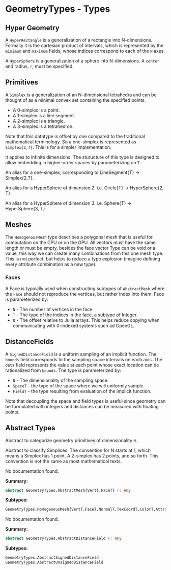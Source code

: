 <!-- Generated by Docile.jl -->

# GeometryTypes - Types

## Hyper Geometry

<a name="GeometryTypes.HyperRectangle"></a>

A `HyperRectangle` is a generalization of a rectangle into N-dimensions. Formally it is the cartesian product of intervals, which is represented by the `minimum` and `maximum` fields, whose indices correspond to each of the `N` axes.

<a name="GeometryTypes.HyperSphere"></a>

A `HyperSphere` is a generalization of a sphere into N-dimensions. A `center` and radius, `r`, must be specified.

## Primitives

<a name="GeometryTypes.Simplex"></a>

A `Simplex` is a generalization of an N-dimensional tetrahedra and can be thought of as a minimal convex set containing the specified points.

  * A 0-simplex is a point.
  * A 1-simplex is a line segment.
  * A 2-simplex is a triangle.
  * A 3-simplex is a tetrahedron.

Note that this datatype is offset by one compared to the traditional mathematical terminology. So a one-simplex is represented as `Simplex{2,T}`. This is for a simpler implementation.

It applies to infinite dimensions. The sturucture of this type is designed to allow embedding in higher-order spaces by parameterizing on `T`.

<a name="GeometryTypes.LineSegment"></a>

An alias for a one-simplex, corresponding to LineSegment{T} -> Simplex{2,T}.

<a name="GeometryTypes.Circle"></a>

An alias for a HyperSphere of dimension 2. i.e. Circle{T} -> HyperSphere{2, T}

<a name="GeometryTypes.Sphere"></a>

An alias for a HyperSphere of dimension 3. i.e. Sphere{T} -> HyperSphere{3, T}

## Meshes

<a name="GeometryTypes.HomogenousMesh"></a>

The `HomogenousMesh` type describes a polygonal mesh that is useful for computation on the CPU or on the GPU. All vectors must have the same length or must be empty, besides the face vector Type can be void or a value, this way we can create many combinations from this one mesh type. This is not perfect, but helps to reduce a type explosion (imagine defining every attribute combination as a new type).

### Faces

<a name="GeometryTypes.Face"></a>

A Face is typically used when constructing subtypes of `AbstractMesh` where the `Face` should not reproduce the vertices, but rather index into them. Face is parameterized by:

  * `N` - The number of vertices in the face.
  * `T` - The type of the indices in the face, a subtype of Integer.
  * `O` - The offset relative to Julia arrays. This helps reduce copying when communicating with 0-indexed systems such ad OpenGL.

## DistanceFields

<a name="GeometryTypes.SignedDistanceField"></a>

A `SignedDistanceField` is a uniform sampling of an implicit function. The `bounds` field corresponds to the sampling space intervals on each axis. The `data` field represents the value at each point whose exact location can be rationalized from `bounds`. The type is parameterized by:

  * `N` - The dimensionality of the sampling space.
  * `SpaceT` - the type of the space where we will uniformly sample.
  * `FieldT` - the type resulting from evaluation of the implicit function.

Note that decoupling the space and field types is useful since geometry can be formulated with integers and distances can be measured with floating points.

## Abstract Types

<a name="GeometryTypes.GeometryPrimitive"></a>

Abstract to categorize geometry primitives of dimensionality `N`.

<a name="GeometryTypes.AbstractSimplex"></a>

Abstract to classify Simplices. The convention for N starts at 1, which means a Simplex has 1 point. A 2-simplex has 2 points, and so forth. This convention is not the same as most mathematical texts.

<a name="GeometryTypes.AbstractMesh"></a>

No documentation found.

**Summary:**

```julia
abstract GeometryTypes.AbstractMesh{VertT,FaceT} <: Any
```

**Subtypes:**

```julia
GeometryTypes.HomogenousMesh{VertT,FaceT,NormalT,TexCoordT,ColorT,AttribT,AttribIDT}
```

<a name="GeometryTypes.AbstractDistanceField"></a>

No documentation found.

**Summary:**

```julia
abstract GeometryTypes.AbstractDistanceField <: Any
```

**Subtypes:**

```julia
GeometryTypes.AbstractSignedDistanceField
GeometryTypes.AbstractUnsignedDistanceField
```
